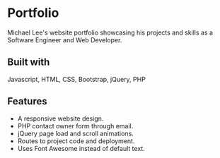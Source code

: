# Portfolio
Michael Lee's website portfolio showcasing his projects and skills as a Software Engineer and Web Developer. 

## Built with
Javascript, HTML, CSS, Bootstrap, jQuery, PHP

## Features
* A responsive website design.
* PHP contact owner form through email.
* jQuery page load and scroll animations.
* Routes to project code and deployment. 
* Uses Font Awesome instead of default text.
